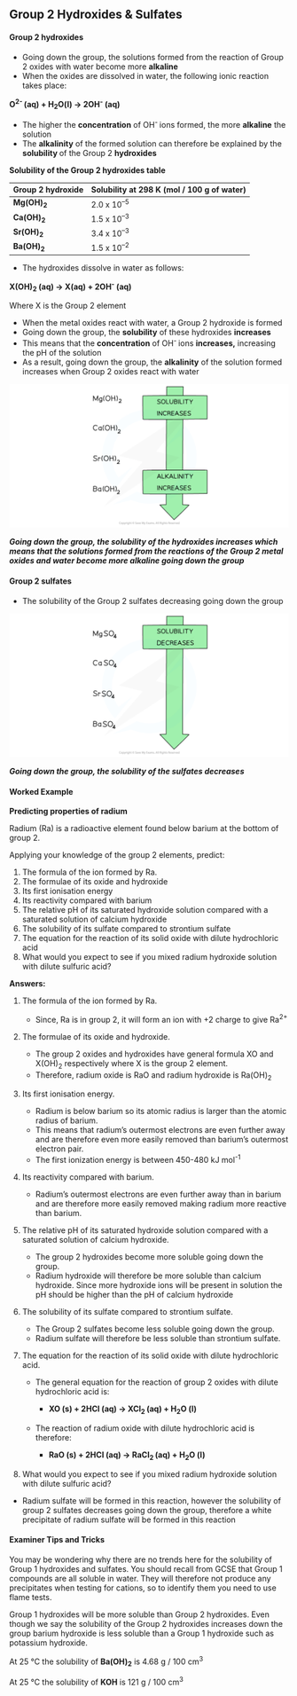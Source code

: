 Group 2 Hydroxides & Sulfates
-----------------------------

#### Group 2 hydroxides

* Going down the group, the solutions formed from the reaction of Group 2 oxides with water become more <b>alkaline</b>
* When the oxides are dissolved in water, the following ionic reaction takes place:

<b>O</b><sup><b>2- </b></sup><b>(aq) + H</b><sub><b>2</b></sub><b>O(l) → 2OH</b><sup><b>-</b></sup><b> (aq)</b>

* The higher the <b>concentration</b> of OH<sup>- </sup>ions formed, the more <b>alkaline</b> the solution
* The <b>alkalinity</b> of the formed solution can therefore be explained by the <b>solubility </b>of the Group 2 <b>hydroxides</b>

<b>Solubility of the Group 2 hydroxides table</b>

| <b>Group 2 hydroxide</b> | <b>Solubility at 298 K</b> <b>(mol / 100 g of water)</b> |
| --- | --- |
| <b>Mg(OH)</b><sub><b>2</b></sub> | 2.0 x 10<sup>–5</sup> |
| <b>Ca(OH)</b><sub><b>2</b></sub> | 1.5 x 10<sup>–3</sup> |
| <b>Sr(OH)</b><sub><b>2</b></sub> | 3.4 x 10<sup>–3</sup> |
| <b>Ba(OH)</b><sub><b>2</b></sub> | 1.5 x 10<sup>–2</sup> |

* The hydroxides dissolve in water as follows:

<b>X(OH)</b><sub><b>2</b></sub><b> (aq) → X(aq) + 2OH</b><sup><b>-</b></sup><b> (aq)</b>

Where X is the Group 2 element

* When the metal oxides react with water, a Group 2 hydroxide is formed
* Going down the group, the <b>solubility</b> of these hydroxides <b>increases</b>
* This means that the <b>concentration</b> of OH<sup>- </sup>ions <b>increases,</b> increasing the pH of the solution
* As a result, going down the group, the <b>alkalinity</b> of the solution formed increases when Group 2 oxides react with water

![Group 2 - Trends Group 2 Hydroxide, downloadable AS & A Level Chemistry revision notes](2.2-Group-2-Trends-Group-2-Hydroxide.png)

<i><b>Going down the group, the solubility of the hydroxides increases which means that the solutions formed from the reactions of the Group 2 metal oxides and water become more alkaline going down the group</b></i>

#### Group 2 sulfates

* The solubility of the Group 2 sulfates decreasing going down the group

![Group 2 - Trends Group 2 Sulfate, downloadable AS & A Level Chemistry revision notes](2.2-Group-2-Trends-Group-2-Sulfate.png)

<i><b>Going down the group, the solubility of the sulfates decreases</b></i>

#### Worked Example

<b>Predicting properties of radium</b>

Radium (Ra) is a radioactive element found below barium at the bottom of group 2.

Applying your knowledge of the group 2 elements, predict:

1. The formula of the ion formed by Ra.
2. The formulae of its oxide and hydroxide
3. Its first ionisation energy
4. Its reactivity compared with barium
5. The relative pH of its saturated hydroxide solution compared with a saturated solution of calcium hydroxide
6. The solubility of its sulfate compared to strontium sulfate
7. The equation for the reaction of its solid oxide with dilute hydrochloric acid
8. What would you expect to see if you mixed radium hydroxide solution with dilute sulfuric acid?

<b>Answers:</b>

1. The formula of the ion formed by Ra.

   * Since, Ra is in group 2, it will form an ion with +2 charge to give Ra<sup>2+</sup>
2. The formulae of its oxide and hydroxide.

   * The group 2 oxides and hydroxides have general formula XO and X(OH)<sub>2</sub> respectively where X is the group 2 element.
   * Therefore, radium oxide is RaO and radium hydroxide is Ra(OH)<sub>2</sub>
3. Its first ionisation energy.

   * Radium is below barium so its atomic radius is larger than the atomic radius of barium.
   * This means that radium’s outermost electrons are even further away and are therefore even more easily removed than barium’s outermost electron pair.
   * The first ionization energy is between 450-480 kJ mol<sup>-1</sup>
4. Its reactivity compared with barium.

   * Radium’s outermost electrons are even further away than in barium and are therefore more easily removed making radium more reactive than barium.
5. The relative pH of its saturated hydroxide solution compared with a saturated solution of calcium hydroxide.

   * The group 2 hydroxides become more soluble going down the group.
   * Radium hydroxide will therefore be more soluble than calcium hydroxide. Since more hydroxide ions will be present in solution the pH should be higher than the pH of calcium hydroxide
6. The solubility of its sulfate compared to strontium sulfate.

   * The Group 2 sulfates become less soluble going down the group.
   * Radium sulfate will therefore be less soluble than strontium sulfate.
7. The equation for the reaction of its solid oxide with dilute hydrochloric acid.

   * The general equation for the reaction of group 2 oxides with dilute hydrochloric acid is:

     + <b>XO (s) + 2HCl (aq) → XCl</b><sub><b>2 </b></sub><b>(aq) + H</b><sub><b>2</b></sub><b>O (l)</b>
   * The reaction of radium oxide with dilute hydrochloric acid is therefore:

     + <b>RaO (s) + 2HCl (aq) → RaCl</b><sub><b>2 </b></sub><b>(aq) + H</b><sub><b>2</b></sub><b>O (l)</b>
8. What would you expect to see if you mixed radium hydroxide solution with dilute sulfuric acid?

* Radium sulfate will be formed in this reaction, however the solubility of group 2 sulfates decreases going down the group, therefore a white precipitate of radium sulfate will be formed in this reaction

#### Examiner Tips and Tricks

You may be wondering why there are no trends here for the solubility of Group 1 hydroxides and sulfates. You should recall from GCSE that Group 1 compounds are all soluble in water. They will therefore not produce any precipitates when testing for cations, so to identify them you need to use flame tests.

Group 1 hydroxides will be more soluble than Group 2 hydroxides. Even though we say the solubility of the Group 2 hydroxides increases down the group barium hydroxide is less soluble than a Group 1 hydroxide such as potassium hydroxide.

At 25 °C the solubility of <b>Ba(OH)</b><sub><b>2</b></sub> is 4.68 g / 100 cm<sup>3</sup>

At 25 °C the solubility of <b>KOH</b> is 121 g / 100 cm<sup>3</sup>